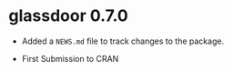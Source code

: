 # glassdoor 0.7.0

* Added a `NEWS.md` file to track changes to the package.

* First Submission to CRAN



